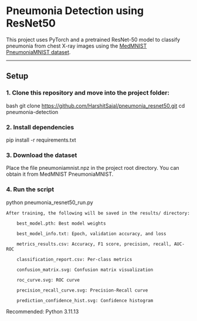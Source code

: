 # Pneumonia Detection using ResNet50

This project uses PyTorch and a pretrained ResNet-50 model to classify pneumonia from chest X-ray images using the [MedMNIST PneumoniaMNIST dataset](https://medmnist.com/).

---

## Setup

### 1. Clone this repository and move into the project folder:

bash
git clone https://github.com/HarshitSajal/pneumonia_resnet50.git
cd pneumonia-detection


### 2. Install dependencies

pip install -r requirements.txt


### 3. Download the dataset

Place the file pneumoniamnist.npz in the project root directory. You can obtain it from MedMNIST PneumoniaMNIST.

### 4. Run the script

python pneumonia_resnet50_run.py

	After training, the following will be saved in the results/ directory:

		best_model.pth: Best model weights

		best_model_info.txt: Epoch, validation accuracy, and loss

		metrics_results.csv: Accuracy, F1 score, precision, recall, AUC-ROC

		classification_report.csv: Per-class metrics

		confusion_matrix.svg: Confusion matrix visualization

		roc_curve.svg: ROC curve

		precision_recall_curve.svg: Precision-Recall curve

		prediction_confidence_hist.svg: Confidence histogram

Recommended: Python 3.11.13


